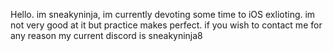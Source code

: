 Hello. im sneakyninja, im currently devoting some time to iOS exlioting. im not very good at it but practice makes perfect.
if you wish to contact me for any reason my current discord is sneakyninja8
